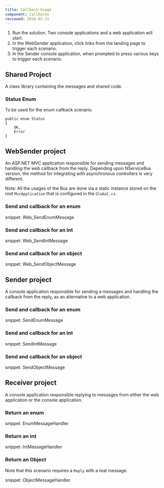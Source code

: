 ```yaml
---
title: Callback Usage
component: Callbacks
reviewed: 2016-03-21
---
```


 1. Run the solution. Two console applications and a web application will start.
 1. In the WebSender application, click links from the landing page to trigger each scenario.
 1. In the Sender console application, when prompted to press various keys to trigger each scenario.


## Shared Project

A class library containing the messages and shared code.


### Status Enum

To be used for the enum callback scenario.

```
public enum Status
{
    OK,
    Error
}
```


## WebSender project

An ASP.NET MVC application responsible for sending messages and handling the web callback from the reply. Depending upon NServiceBus version, the method for integrating with asynchronous controllers is very different.

Note: All the usages of the Bus are done via a static instance stored on the root `MvcApplication` that is configured in the `Global.cs`.


### Send and callback for an enum

snippet: Web_SendEnumMessage


### Send and callback for an int

snippet: Web_SendIntMessage


### Send and callback for an object

snippet: Web_SendObjectMessage


## Sender project

A console application responsible for sending a messages and handling the callback from the reply, as an alternative to a web application.


### Send and callback for an enum

snippet: SendEnumMessage


### Send and callback for an int

snippet: SendIntMessage


### Send and callback for an object

snippet: SendObjectMessage


## Receiver project

A console application responsible replying to messages from either the web application or the console application.


### Return an enum

snippet: EnumMessageHandler


### Return an int

snippet: IntMessageHandler


### Return an Object

Note that this scenario requires a `Reply` with a real message.

snippet: ObjectMessageHandler